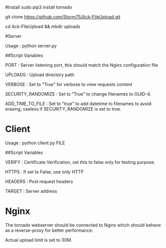 #Install
sudo pip3 install tornado

git clone https://github.com/Storm75/Ack-FileUpload.git

cd Ack-FileUpload && mkdir uploads

#Server

Usage : python server.py

##Script Variables

PORT               : Server listening port, this should match the Nginx configuration file

UPLOADS            : Upload directory path

VERBOSE            : Set to "True" for verbose to view requests content

SECURITY_RANDOMIZE : Set to "True" to change filenames to GUID-4.

ADD_TIME_TO_FILE   : Set to "true" to add datetime to filenames to avoid erasing, useless if SECURITY_RANDOMIZE is set to true.


# Client

Usage : python client.py FILE

##Script Variables

VERIFY    : Certificate Verification, set this to false only for testing purpose.

HTTPS     : If set to False, use only HTTP

HEADERS   : Post request headers

TARGET    : Server address


# Nginx
The tornado webserver should be connected to Nginx which should behave as a reverse-proxy for better performance.

Actual upload limit is set to 30M.
